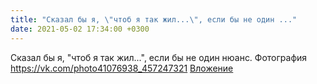 ```yaml
---
title: "Сказал бы я, \"чтоб я так жил...\", если бы не один ..."
date: 2021-05-02 17:34:00 +0300
---
```


Сказал бы я, "чтоб я так жил...", если бы не один нюанс.
Фотография
<a class="vk-attach" href="https://vk.com/photo41076938_457247321">https://vk.com/photo41076938_457247321</a>
<a class="vk-attach" href="https://vk.com/photo41076938_457247321">Вложение</a>
